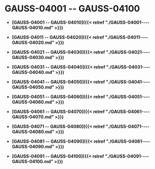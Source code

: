 # GAUSS-04001 -- GAUSS-04100<a name="ZH-CN_TOPIC_0302073702"></a>

-   **[GAUSS-04001 -- GAUSS-04010]({{< relref "./GAUSS-04001----GAUSS-04010.md" >}})**  

-   **[GAUSS-04011 -- GAUSS-04020]({{< relref "./GAUSS-04011----GAUSS-04020.md" >}})**  

-   **[GAUSS-04021 -- GAUSS-04030]({{< relref "./GAUSS-04021----GAUSS-04030.md" >}})**  

-   **[GAUSS-04031 -- GAUSS-04040]({{< relref "./GAUSS-04031----GAUSS-04040.md" >}})**  

-   **[GAUSS-04041 -- GAUSS-04050]({{< relref "./GAUSS-04041----GAUSS-04050.md" >}})**  

-   **[GAUSS-04051 -- GAUSS-04060]({{< relref "./GAUSS-04051----GAUSS-04060.md" >}})**  

-   **[GAUSS-04061 -- GAUSS-04070]({{< relref "./GAUSS-04061----GAUSS-04070.md" >}})**  

-   **[GAUSS-04071 -- GAUSS-04080]({{< relref "./GAUSS-04071----GAUSS-04080.md" >}})**  

-   **[GAUSS-04081 -- GAUSS-04090]({{< relref "./GAUSS-04081----GAUSS-04090.md" >}})**  

-   **[GAUSS-04091 -- GAUSS-04100]({{< relref "./GAUSS-04091----GAUSS-04100.md" >}})**  


